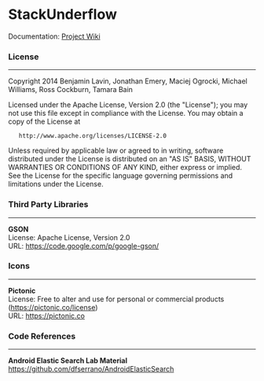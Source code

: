 StackUnderflow
==============

Documentation: [Project Wiki](https://github.com/CMPUT301F14T08/StackUnderflow/wiki)  

### License
-----------------------------------------------------------------  
   
Copyright 2014 Benjamin Lavin, Jonathan Emery, Maciej Ogrocki, Michael Williams, Ross Cockburn, Tamara Bain

Licensed under the Apache License, Version 2.0 (the "License");
you may not use this file except in compliance with the License.
You may obtain a copy of the License at  

       http://www.apache.org/licenses/LICENSE-2.0  

Unless required by applicable law or agreed to in writing, software
distributed under the License is distributed on an "AS IS" BASIS,
WITHOUT WARRANTIES OR CONDITIONS OF ANY KIND, either express or implied.
See the License for the specific language governing permissions and
limitations under the License.  
   
### Third Party Libraries  
-----------------------------------------------------------------  
   
**GSON**   
License: Apache License, Version 2.0  
URL: https://code.google.com/p/google-gson/  
   
### Icons 
---------
   
**Pictonic**  
License: Free to alter and use for personal or commercial products (https://pictonic.co/license)    
URL: https://pictonic.co  
   
   
### Code References
------------------

**Android Elastic Search Lab Material**  
https://github.com/dfserrano/AndroidElasticSearch
